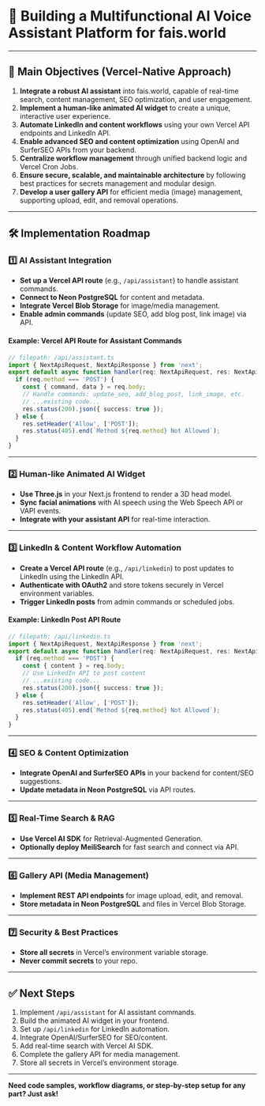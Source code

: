 # 🚀 Building a Multifunctional AI Voice Assistant Platform for fais.world

---

## 🎯 Main Objectives (Vercel-Native Approach)

1. **Integrate a robust AI assistant** into fais.world, capable of real-time search, content management, SEO optimization, and user engagement.
2. **Implement a human-like animated AI widget** to create a unique, interactive user experience.
3. **Automate LinkedIn and content workflows** using your own Vercel API endpoints and LinkedIn API.
4. **Enable advanced SEO and content optimization** using OpenAI and SurferSEO APIs from your backend.
5. **Centralize workflow management** through unified backend logic and Vercel Cron Jobs.
6. **Ensure secure, scalable, and maintainable architecture** by following best practices for secrets management and modular design.
7. **Develop a user gallery API** for efficient media (image) management, supporting upload, edit, and removal operations.

---

## 🛠️ Implementation Roadmap

### 1️⃣ AI Assistant Integration

- **Set up a Vercel API route** (e.g., `/api/assistant`) to handle assistant commands.
- **Connect to Neon PostgreSQL** for content and metadata.
- **Integrate Vercel Blob Storage** for image/media management.
- **Enable admin commands** (update SEO, add blog post, link image) via API.

#### Example: Vercel API Route for Assistant Commands

```typescript
// filepath: /api/assistant.ts
import { NextApiRequest, NextApiResponse } from 'next';
export default async function handler(req: NextApiRequest, res: NextApiResponse) {
  if (req.method === 'POST') {
    const { command, data } = req.body;
    // Handle commands: update_seo, add_blog_post, link_image, etc.
    // ...existing code...
    res.status(200).json({ success: true });
  } else {
    res.setHeader('Allow', ['POST']);
    res.status(405).end(`Method ${req.method} Not Allowed`);
  }
}
```

---

### 2️⃣ Human-like Animated AI Widget

- **Use Three.js** in your Next.js frontend to render a 3D head model.
- **Sync facial animations** with AI speech using the Web Speech API or VAPI events.
- **Integrate with your assistant API** for real-time interaction.

---

### 3️⃣ LinkedIn & Content Workflow Automation

- **Create a Vercel API route** (e.g., `/api/linkedin`) to post updates to LinkedIn using the LinkedIn API.
- **Authenticate with OAuth2** and store tokens securely in Vercel environment variables.
- **Trigger LinkedIn posts** from admin commands or scheduled jobs.

#### Example: LinkedIn Post API Route

```typescript
// filepath: /api/linkedin.ts
import { NextApiRequest, NextApiResponse } from 'next';
export default async function handler(req: NextApiRequest, res: NextApiResponse) {
  if (req.method === 'POST') {
    const { content } = req.body;
    // Use LinkedIn API to post content
    // ...existing code...
    res.status(200).json({ success: true });
  } else {
    res.setHeader('Allow', ['POST']);
    res.status(405).end(`Method ${req.method} Not Allowed`);
  }
}
```

---

### 4️⃣ SEO & Content Optimization

- **Integrate OpenAI and SurferSEO APIs** in your backend for content/SEO suggestions.
- **Update metadata in Neon PostgreSQL** via API routes.

---

### 5️⃣ Real-Time Search & RAG

- **Use Vercel AI SDK** for Retrieval-Augmented Generation.
- **Optionally deploy MeiliSearch** for fast search and connect via API.

---

### 6️⃣ Gallery API (Media Management)

- **Implement REST API endpoints** for image upload, edit, and removal.
- **Store metadata in Neon PostgreSQL** and files in Vercel Blob Storage.

---

### 7️⃣ Security & Best Practices

- **Store all secrets** in Vercel’s environment variable storage.
- **Never commit secrets** to your repo.

---

## ✅ Next Steps

1. Implement `/api/assistant` for AI assistant commands.
2. Build the animated AI widget in your frontend.
3. Set up `/api/linkedin` for LinkedIn automation.
4. Integrate OpenAI/SurferSEO for SEO/content.
5. Add real-time search with Vercel AI SDK.
6. Complete the gallery API for media management.
7. Store all secrets in Vercel’s environment storage.

---

**Need code samples, workflow diagrams, or step-by-step setup for any part? Just ask!**
